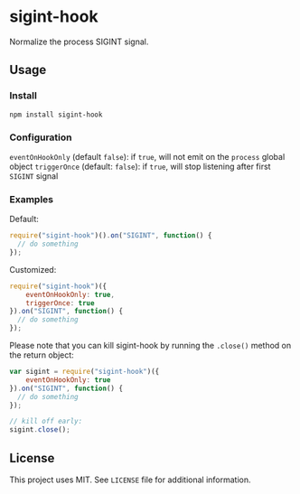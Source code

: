 # sigint-hook
Normalize the process SIGINT signal.

## Usage

### Install
```
npm install sigint-hook
```

### Configuration
`eventOnHookOnly` (default `false`): if `true`, will not emit on the `process` global object
`triggerOnce` (default: `false`): if `true`, will stop listening after first `SIGINT` signal

### Examples
Default:
```js
require("sigint-hook")().on("SIGINT", function() {
  // do something
});
```
Customized:
```js
require("sigint-hook")({
	eventOnHookOnly: true,
	triggerOnce: true
}).on("SIGINT", function() {
  // do something
});
```
Please note that you can kill sigint-hook by running the `.close()` method on the return object:
```js
var sigint = require("sigint-hook")({
	eventOnHookOnly: true
}).on("SIGINT", function() {
  // do something
});

// kill off early:
sigint.close();
```

## License
This project uses MIT. See `LICENSE` file for additional information.
